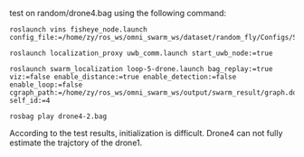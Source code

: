 test on random/drone4.bag using the following command:

```
roslaunch vins fisheye_node.launch config_file:=/home/zy/ros_ws/omni_swarm_ws/dataset/random_fly/Configs/SwarmConfig4/fisheye_ptgrey_n3/fisheye_cuda.yaml

roslaunch localization_proxy uwb_comm.launch start_uwb_node:=true

roslaunch swarm_localization loop-5-drone.launch bag_replay:=true viz:=false enable_distance:=true enable_detection:=false enable_loop:=false cgraph_path:=/home/zy/ros_ws/omni_swarm_ws/output/swarm_result/graph.dot self_id:=4

rosbag play drone4-2.bag
```

According to the test results, initialization is difficult. Drone4 can not fully estimate the trajctory of the drone1.
